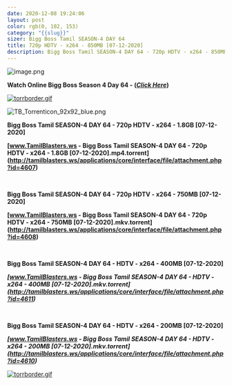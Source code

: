 ```yaml
---
date: 2020-12-08 19:24:06
layout: post
color: rgb(0, 102, 153)
category: "{{slug}}"
sizer: Bigg Boss Tamil SEASON-4 DAY 64
title: 720p HDTV - x264 - 850MB [07-12-2020]
description: Bigg Boss Tamil SEASON-4 DAY 64 - 720p HDTV - x264 - 850MB [07-12-2020]
---
```

<!--StartFragment-->

![image.png](https://extraimages.net/images/2020/11/15/image.png)

**Watch Online Bigg Boss Season 4 Day 64 - (*[Click Here](http://tamilblasters.ws/index.php?/topic/8008-b)*)**

[![torrborder.gif](http://tamilblasters.ws/uploads/monthly_2020_02/torrborder.gif.76a54db1a11406f9ba80146699b99b74.gif)](http://tamilblasters.ws/uploads/monthly_2020_02/torrborder.gif.76a54db1a11406f9ba80146699b99b74.gif "Enlarge image")

![TB_Torrenticon_92x92_blue.png](http://tamilblasters.ws/uploads/monthly_2020_02/TB_Torrenticon_92x92_blue.png.b97b9d54c65d099aae849e211ecf3795.png)

**Bigg Boss Tamil SEASON-4 DAY 64 - 720p HDTV - x264 - 1.8GB \[07-12-2020]**

**[www.TamilBlasters.ws - Bigg Boss Tamil SEASON-4 DAY 64 - 720p HDTV - x264 - 1.8GB \[07-12-2020].mp4.torrent](http://tamilblasters.ws/applications/core/interface/file/attachment.php?id=4607)**

 

**Bigg Boss Tamil SEASON-4 DAY 64 - 720p HDTV - x264 - 750MB \[07-12-2020]**

**[www.TamilBlasters.ws - Bigg Boss Tamil SEASON-4 DAY 64 - 720p HDTV - x264 - 750MB \[07-12-2020].mkv.torrent](http://tamilblasters.ws/applications/core/interface/file/attachment.php?id=4608)**

 

**Bigg Boss Tamil SEASON-4 DAY 64 - HDTV - x264 - 400MB \[07-12-2020]**

***[www.TamilBlasters.ws - Bigg Boss Tamil SEASON-4 DAY 64 - HDTV - x264 - 400MB \[07-12-2020].mkv.torrent](http://tamilblasters.ws/applications/core/interface/file/attachment.php?id=4611)***

 

**Bigg Boss Tamil SEASON-4 DAY 64 - HDTV - x264 - 200MB \[07-12-2020]**

***[www.TamilBlasters.ws - Bigg Boss Tamil SEASON-4 DAY 64 - HDTV - x264 - 200MB \[07-12-2020].mkv.torrent](http://tamilblasters.ws/applications/core/interface/file/attachment.php?id=4610)***

[![torrborder.gif](http://tamilblasters.ws/uploads/monthly_2020_02/torrborder.gif.76a54db1a11406f9ba80146699b99b74.gif)](http://tamilblasters.ws/uploads/monthly_2020_02/torrborder.gif.76a54db1a11406f9ba80146699b99b74.gif "Enlarge image")

<!--EndFragment-->